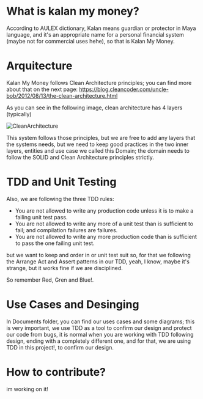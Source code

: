 # What is kalan my money?

According to AULEX dictionary, Kalan means guardian or protector in Maya language,
and it's an appropriate name for a personal financial system (maybe not for commercial uses hehe), so that is Kalan My Money. 

# Arquitecture

Kalan My Money follows Clean Architecture principles; you can find more about that on 
the next page: https://blog.cleancoder.com/uncle-bob/2012/08/13/the-clean-architecture.html

As you can see in the following image, clean architecture has 4 layers (typically)

![CleanArchitecture](https://user-images.githubusercontent.com/3914477/177056418-fa3c875d-87ff-4ce9-994a-dfe40ce946c4.jpg)

This system follows those principles, but we are free to add any layers that the systems needs, but we need to keep good 
practices in the two inner layers, entities and use case we called this Domain; the domain needs to follow the SOLID and 
Clean Architecture principles strictly. 

# TDD and Unit Testing

Also, we are following the three TDD rules:

- You are not allowed to write any production code unless it is to make a failing unit test pass.
- You are not allowed to write any more of a unit test than is sufficient to fail; and compilation failures are failures.
- You are not allowed to write any more production code than is sufficient to pass the one failing unit test.

but we want to keep and order in or unit test suit so, for that we following the Arrange Act and Assert patterns in our TDD, 
yeah, I know, maybe it's strange, but it works fine if we are disciplined. 

So remember Red, Gren and Blue!.

# Use Cases and Desinging

In Documents folder, you can find our uses cases and some diagrams; this is very important, we use TDD as a tool to confirm our design 
and protect our code from bugs, it is normal when you are working with TDD following design, 
ending with a completely different one, and for that, we are using TDD in this project!, to confirm our design. 


# How to contribute? 

im working on it!
